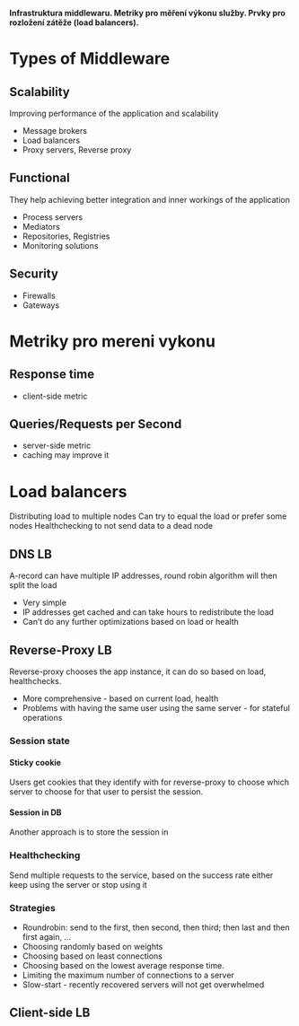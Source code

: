 **Infrastruktura middlewaru. Metriky pro měření výkonu služby. Prvky pro rozložení zátěže (load balancers).**

# Types of Middleware
## Scalability
Improving performance of the application and scalability
- Message brokers
- Load balancers
- Proxy servers, Reverse proxy
## Functional
They help achieving better integration and inner workings of the application
- Process servers
- Mediators
- Repositories, Registries
- Monitoring solutions
## Security
- Firewalls
- Gateways
# Metriky pro mereni vykonu
## Response time
- client-side metric
## Queries/Requests per Second
- server-side metric
- caching may improve it

# Load balancers
Distributing load to multiple nodes
Can try to equal the load or prefer some nodes
Healthchecking to not send data to a dead node

## DNS LB
A-record can have multiple IP addresses, round robin algorithm will then split the load
- Very simple
- IP addresses get cached and can take hours to redistribute the load
- Can’t do any further optimizations based on load or health
## Reverse-Proxy LB
Reverse-proxy chooses the app instance, it can do so based on load, healthchecks.
- More comprehensive - based on current load, health
- Problems with having the same user using the same server - for stateful operations

### Session state
#### Sticky cookie
Users get cookies that they identify with for reverse-proxy to choose which server to choose for that user to persist the session.

#### Session in DB
Another approach is to store the session in

### Healthchecking
Send multiple requests to the service, based on the success rate either keep using the server or stop using it

### Strategies
- Roundrobin: send to the first, then second, then third; then last and then first again, …
- Choosing randomly based on weights
- Choosing based on least connections
- Choosing based on the lowest average response time.
- Limiting the maximum number of connections to a server
- Slow-start - recently recovered servers will not get overwhelmed
## Client-side LB
